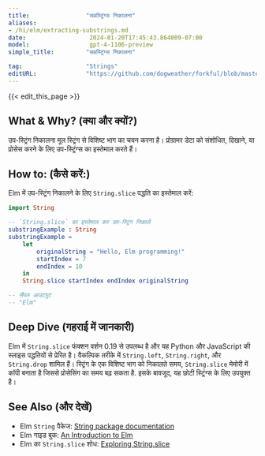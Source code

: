 ```yaml
---
title:                "सबस्ट्रिंग्स निकालना"
aliases:
- /hi/elm/extracting-substrings.md
date:                  2024-01-20T17:45:43.864009-07:00
model:                 gpt-4-1106-preview
simple_title:         "सबस्ट्रिंग्स निकालना"

tag:                  "Strings"
editURL:              "https://github.com/dogweather/forkful/blob/master/content/hi/elm/extracting-substrings.md"
---
```


{{< edit_this_page >}}

## What & Why? (क्या और क्यों?)
उप-स्ट्रिंग निकालना मूल स्ट्रिंग से विशिष्ट भाग का चयन करना है। प्रोग्रामर डेटा को संशोधित, दिखाने, या प्रोसेस करने के लिए उप-स्ट्रिंग्स का इस्तेमाल करते हैं।

## How to: (कैसे करें:)
Elm में उप-स्ट्रिंग निकालने के लिए `String.slice` पद्धति का इस्तेमाल करें:

```Elm
import String

-- `String.slice` का इस्तेमाल कर उप-स्ट्रिंग निकालें
substringExample : String
substringExample =
    let
        originalString = "Hello, Elm programming!"
        startIndex = 7
        endIndex = 10
    in
    String.slice startIndex endIndex originalString

-- सैंपल आउटपुट
-- "Elm"
```

## Deep Dive (गहराई में जानकारी)
Elm में `String.slice` फंक्शन वर्शन 0.19 से उपलब्ध है और यह Python और JavaScript की स्लाइस पद्धतियों से प्रेरित है। वैकल्पिक तरीके में `String.left`, `String.right`, और `String.drop` शामिल हैं। स्ट्रिंग के एक विशिष्ट भाग को निकालते समय, `String.slice` मेमोरी में कॉपी बनाता है जिससे प्रोसेसिंग का समय बढ़ सकता है. इसके बावजूद, यह छोटी स्ट्रिंग्स के लिए उपयुक्त है।

## See Also (और देखें)
- Elm `String` पैकेज: [String package documentation](http://package.elm-lang.org/packages/elm/core/latest/String)
- Elm गाइड बुक: [An Introduction to Elm](https://guide.elm-lang.org/)
- Elm का `String.slice` शोध: [Exploring String.slice](https://elm-lang.org/docs/syntax#strings)

